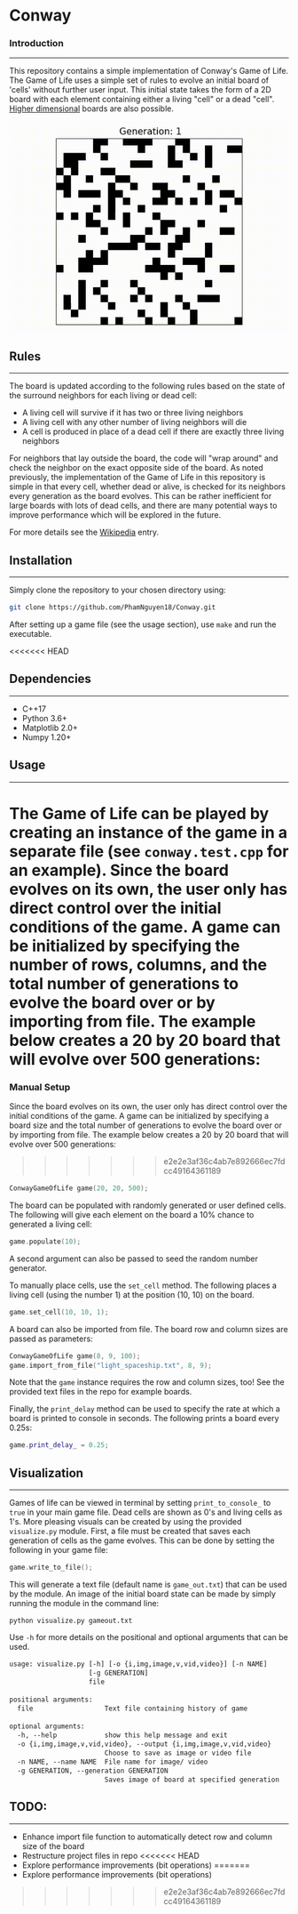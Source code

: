 # Conway

### Introduction
---
This repository contains a simple implementation of Conway's Game of Life. The Game of Life uses a simple set of rules to evolve an initial board of 'cells' without further user input. This initial state takes the form of a 2D board with each element containing either a living "cell" or a dead "cell". [Higher dimensional](https://github.com/bruzewskis/HyperLife)  boards are also possible. 

![conway_game](docs/vid/conway_game.gif)

## Rules
---
The board is updated according to the following rules based on the state of the surround neighbors for each living or dead cell: 

* A living cell will survive if it has two or three living neighbors
* A living cell with any other number of living neighbors will die 
* A cell is produced in place of a dead cell if there are exactly three living neighbors

For neighbors that lay outside the board, the code will "wrap around" and check the neighbor on the exact opposite side of the board. As noted previously, the implementation of the Game of Life in this repository is simple in that every cell, whether dead or alive, is checked for its neighbors every generation as the board evolves. This can be rather inefficient for large boards with lots of dead cells, and there are many potential ways to improve performance which will be explored in the future. 

For more details see the [Wikipedia](https://en.wikipedia.org/wiki/Conway%27s_Game_of_Life) entry.

## Installation
---

Simply clone the repository to your chosen directory using:

```bash
git clone https://github.com/PhamNguyen18/Conway.git
```

After setting up a game file (see the usage section), use `make` and run the executable. 


<<<<<<< HEAD
## Dependencies
---
* C++17 
* Python 3.6+ 
* Matplotlib 2.0+
* Numpy 1.20+

## Usage
---
The Game of Life can be played by creating an instance of the game in a separate file (see `conway.test.cpp` for an example). Since the board evolves on its own, the user only has direct control over the initial conditions of the game. A game can be initialized by specifying the number of rows, columns, and the total number of generations to evolve the board over or by importing from file. The example below creates a 20 by 20 board that will evolve over 500 generations:
=======
### Manual Setup
Since the board evolves on its own, the user only has direct control over the initial conditions of the game. A game can be initialized by specifying a board size and the total number of generations to evolve the board over or by importing from file. The example below creates a 20 by 20 board that will evolve over 500 generations:
>>>>>>> e2e2e3af36c4ab7e892666ec7fdcc49164361189

```C++
ConwayGameOfLife game(20, 20, 500); 
```

The board can be populated with randomly generated or user defined cells. The following will give each element on the board a 10% chance to generated a living cell:

```C++
game.populate(10);
```

A second argument can also be passed to seed the random number generator. 

To manually place cells, use the `set_cell` method. The following places a living cell (using the number 1) at the position (10, 10) on the board. 

```C++
game.set_cell(10, 10, 1);
```

A board can also be imported from file. The board row and column sizes are passed as parameters:

```C++
ConwayGameOfLife game(8, 9, 100);
game.import_from_file("light_spaceship.txt", 8, 9);
```
Note that the `game` instance requires the row and column sizes, too! See the provided text files in the repo for example boards.

Finally, the `print_delay` method can be used to specify the rate at which a board is printed to console in seconds. The following prints a board every 0.25s:

```C++
game.print_delay_ = 0.25;
```

## Visualization 
---
Games of life can be viewed in terminal by setting `print_to_console_` to `true` in your main game file. Dead cells are shown as 0's and living cells as 1's. More pleasing visuals can be created by using the provided `visualize.py` module. First, a file must be created that saves each generation of cells as the game evolves. This can be done by setting the following in your game file:

```C++
game.write_to_file();
```
This will generate a text file (default name is `game_out.txt`) that can be used by the module. An image of the initial board state can be made by simply running the module in the command line:

```
python visualize.py gameout.txt
```
Use `-h` for more details on the positional and optional arguments that can be used.

```
usage: visualize.py [-h] [-o {i,img,image,v,vid,video}] [-n NAME]
                    [-g GENERATION]
                    file

positional arguments:
  file                  Text file containing history of game

optional arguments:
  -h, --help            show this help message and exit
  -o {i,img,image,v,vid,video}, --output {i,img,image,v,vid,video}
                        Choose to save as image or video file
  -n NAME, --name NAME  File name for image/ video
  -g GENERATION, --generation GENERATION
                        Saves image of board at specified generation

```


## TODO:
---
* Enhance import file function to automatically detect row and column size of the board
* Restructure project files in repo
<<<<<<< HEAD
* Explore performance improvements (bit operations) 
=======
* Explore performance improvements (bit operations) 
>>>>>>> e2e2e3af36c4ab7e892666ec7fdcc49164361189
